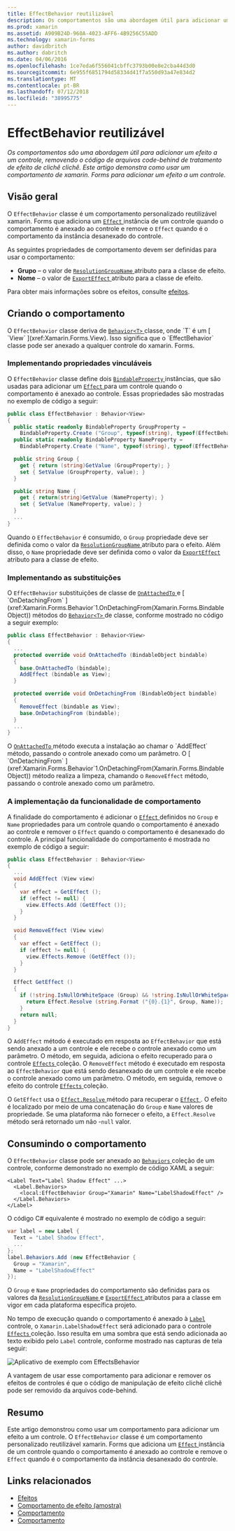 ```yaml
---
title: EffectBehavior reutilizável
description: Os comportamentos são uma abordagem útil para adicionar um efeito a um controle, removendo o código de arquivos code-behind de tratamento de efeito de clichê clichê. Este artigo demonstra como usar um comportamento de xamarin. Forms para adicionar um efeito a um controle.
ms.prod: xamarin
ms.assetid: A909B24D-960A-4023-AFF6-4B9256C55ADD
ms.technology: xamarin-forms
author: davidbritch
ms.author: dabritch
ms.date: 04/06/2016
ms.openlocfilehash: 1ce7eda6f556041cbffc3793b00e8e2cba44d3d0
ms.sourcegitcommit: 6e955f6851794d58334d41f7a550d93a47e834d2
ms.translationtype: MT
ms.contentlocale: pt-BR
ms.lasthandoff: 07/12/2018
ms.locfileid: "38995775"
---
```

# <a name="reusable-effectbehavior"></a>EffectBehavior reutilizável

_Os comportamentos são uma abordagem útil para adicionar um efeito a um controle, removendo o código de arquivos code-behind de tratamento de efeito de clichê clichê. Este artigo demonstra como usar um comportamento de xamarin. Forms para adicionar um efeito a um controle._

## <a name="overview"></a>Visão geral

O `EffectBehavior` classe é um comportamento personalizado reutilizável xamarin. Forms que adiciona um [ `Effect` ](xref:Xamarin.Forms.Effect) instância de um controle quando o comportamento é anexado ao controle e remove o `Effect` quando é o comportamento da instância desanexado do controle.

As seguintes propriedades de comportamento devem ser definidas para usar o comportamento:

- **Grupo** – o valor de [ `ResolutionGroupName` ](xref:Xamarin.Forms.ResolutionGroupNameAttribute) atributo para a classe de efeito.
- **Nome** – o valor de [ `ExportEffect` ](xref:Xamarin.Forms.ExportEffectAttribute) atributo para a classe de efeito.

Para obter mais informações sobre os efeitos, consulte [efeitos](~/xamarin-forms/app-fundamentals/effects/index.md).

## <a name="creating-the-behavior"></a>Criando o comportamento

O `EffectBehavior` classe deriva de [ `Behavior<T>` ](xref:Xamarin.Forms.Behavior`1) classe, onde `T` é um [ `View` ](xref:Xamarin.Forms.View). Isso significa que o `EffectBehavior` classe pode ser anexado a qualquer controle do xamarin. Forms.

### <a name="implementing-bindable-properties"></a>Implementando propriedades vinculáveis

O `EffectBehavior` classe define dois [ `BindableProperty` ](xref:Xamarin.Forms.BindableProperty) instâncias, que são usadas para adicionar um [ `Effect` ](xref:Xamarin.Forms.Effect) para um controle quando o comportamento é anexado ao controle. Essas propriedades são mostradas no exemplo de código a seguir:

```csharp
public class EffectBehavior : Behavior<View>
{
  public static readonly BindableProperty GroupProperty =
    BindableProperty.Create ("Group", typeof(string), typeof(EffectBehavior), null);
  public static readonly BindableProperty NameProperty =
    BindableProperty.Create ("Name", typeof(string), typeof(EffectBehavior), null);

  public string Group {
    get { return (string)GetValue (GroupProperty); }
    set { SetValue (GroupProperty, value); }
  }

  public string Name {
    get { return(string)GetValue (NameProperty); }
    set { SetValue (NameProperty, value); }
  }
  ...
}
```

Quando o `EffectBehavior` é consumido, o `Group` propriedade deve ser definida como o valor da [ `ResolutionGroupName` ](xref:Xamarin.Forms.ResolutionGroupNameAttribute) atributo para o efeito. Além disso, o `Name` propriedade deve ser definida como o valor da [ `ExportEffect` ](xref:Xamarin.Forms.ExportEffectAttribute) atributo para a classe de efeito.

### <a name="implementing-the-overrides"></a>Implementando as substituições

O `EffectBehavior` substituições de classe de [ `OnAttachedTo` ](xref:Xamarin.Forms.Behavior`1.OnAttachedTo(Xamarin.Forms.BindableObject)) e [ `OnDetachingFrom` ](xref:Xamarin.Forms.Behavior`1.OnDetachingFrom(Xamarin.Forms.BindableObject)) métodos do [ `Behavior<T>` ](xref:Xamarin.Forms.Behavior`1) de classe, conforme mostrado no código a seguir exemplo:

```csharp
public class EffectBehavior : Behavior<View>
{
  ...
  protected override void OnAttachedTo (BindableObject bindable)
  {
    base.OnAttachedTo (bindable);
    AddEffect (bindable as View);
  }

  protected override void OnDetachingFrom (BindableObject bindable)
  {
    RemoveEffect (bindable as View);
    base.OnDetachingFrom (bindable);
  }
  ...
}
```

O [ `OnAttachedTo` ](xref:Xamarin.Forms.Behavior`1.OnAttachedTo(Xamarin.Forms.BindableObject)) método executa a instalação ao chamar o `AddEffect` método, passando o controle anexado como um parâmetro. O [ `OnDetachingFrom` ](xref:Xamarin.Forms.Behavior`1.OnDetachingFrom(Xamarin.Forms.BindableObject)) método realiza a limpeza, chamando o `RemoveEffect` método, passando o controle anexado como um parâmetro.

### <a name="implementing-the-behavior-functionality"></a>A implementação da funcionalidade de comportamento

A finalidade do comportamento é adicionar o [ `Effect` ](xref:Xamarin.Forms.Effect) definidos no `Group` e `Name` propriedades para um controle quando o comportamento é anexado ao controle e remover o `Effect` quando o comportamento é desanexado do controle. A principal funcionalidade do comportamento é mostrada no exemplo de código a seguir:

```csharp
public class EffectBehavior : Behavior<View>
{
  ...
  void AddEffect (View view)
  {
    var effect = GetEffect ();
    if (effect != null) {
      view.Effects.Add (GetEffect ());
    }
  }

  void RemoveEffect (View view)
  {
    var effect = GetEffect ();
    if (effect != null) {
      view.Effects.Remove (GetEffect ());
    }
  }

  Effect GetEffect ()
  {
    if (!string.IsNullOrWhiteSpace (Group) && !string.IsNullOrWhiteSpace (Name)) {
      return Effect.Resolve (string.Format ("{0}.{1}", Group, Name));
    }
    return null;
  }
}
```

O `AddEffect` método é executado em resposta ao `EffectBehavior` que está sendo anexado a um controle e ele recebe o controle anexado como um parâmetro. O método, em seguida, adiciona o efeito recuperado para o controle [ `Effects` ](xref:Xamarin.Forms.Element.Effects) coleção. O `RemoveEffect` método é executado em resposta ao `EffectBehavior` que está sendo desanexado de um controle e ele recebe o controle anexado como um parâmetro. O método, em seguida, remove o efeito do controle [ `Effects` ](xref:Xamarin.Forms.Element.Effects) coleção.

O `GetEffect` usa o [ `Effect.Resolve` ](xref:Xamarin.Forms.Effect.Resolve(System.String)) método para recuperar o [ `Effect` ](xref:Xamarin.Forms.Effect). O efeito é localizado por meio de uma concatenação do `Group` e `Name` valores de propriedade. Se uma plataforma não fornecer o efeito, a `Effect.Resolve` método será retornado um não -`null` valor.

## <a name="consuming-the-behavior"></a>Consumindo o comportamento

O `EffectBehavior` classe pode ser anexado ao [ `Behaviors` ](xref:Xamarin.Forms.VisualElement.Behaviors) coleção de um controle, conforme demonstrado no exemplo de código XAML a seguir:

```xaml
<Label Text="Label Shadow Effect" ...>
  <Label.Behaviors>
    <local:EffectBehavior Group="Xamarin" Name="LabelShadowEffect" />
  </Label.Behaviors>
</Label>
```

O código C# equivalente é mostrado no exemplo de código a seguir:

```csharp
var label = new Label {
  Text = "Label Shadow Effect",
  ...
};
label.Behaviors.Add (new EffectBehavior {
  Group = "Xamarin",
  Name = "LabelShadowEffect"
});
```

O `Group` e `Name` propriedades do comportamento são definidas para os valores da [ `ResolutionGroupName` ](xref:Xamarin.Forms.ResolutionGroupNameAttribute) e [ `ExportEffect` ](xref:Xamarin.Forms.ExportEffectAttribute) atributos para a classe em vigor em cada plataforma específica projeto.

No tempo de execução quando o comportamento é anexado à [ `Label` ](xref:Xamarin.Forms.Label) controle, o `Xamarin.LabelShadowEffect` será adicionado para o controle [ `Effects` ](xref:Xamarin.Forms.Element.Effects) coleção. Isso resulta em uma sombra que está sendo adicionada ao texto exibido pelo `Label` controle, conforme mostrado nas capturas de tela seguir:

![](effect-behavior-images/screenshots.png "Aplicativo de exemplo com EffectsBehavior")

A vantagem de usar esse comportamento para adicionar e remover os efeitos de controles é que o código de manipulação de efeito clichê clichê pode ser removido da arquivos code-behind.

## <a name="summary"></a>Resumo

Este artigo demonstrou como usar um comportamento para adicionar um efeito a um controle. O `EffectBehavior` classe é um comportamento personalizado reutilizável xamarin. Forms que adiciona um [ `Effect` ](xref:Xamarin.Forms.Effect) instância de um controle quando o comportamento é anexado ao controle e remove o `Effect` quando é o comportamento da instância desanexado do controle.


## <a name="related-links"></a>Links relacionados

- [Efeitos](~/xamarin-forms/app-fundamentals/effects/index.md)
- [Comportamento de efeito (amostra)](https://developer.xamarin.com/samples/xamarin-forms/behaviors/effectbehavior/)
- [Comportamento](xref:Xamarin.Forms.Behavior)
- [Comportamento<T>](xref:Xamarin.Forms.Behavior`1)
